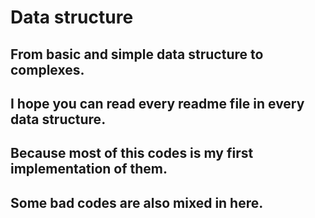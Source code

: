 # Data structure
## From basic and simple data structure to complexes.
## I hope you can read every readme file in every data structure.
## Because most of this codes is my first implementation of them.
## Some bad codes are also mixed in here.
